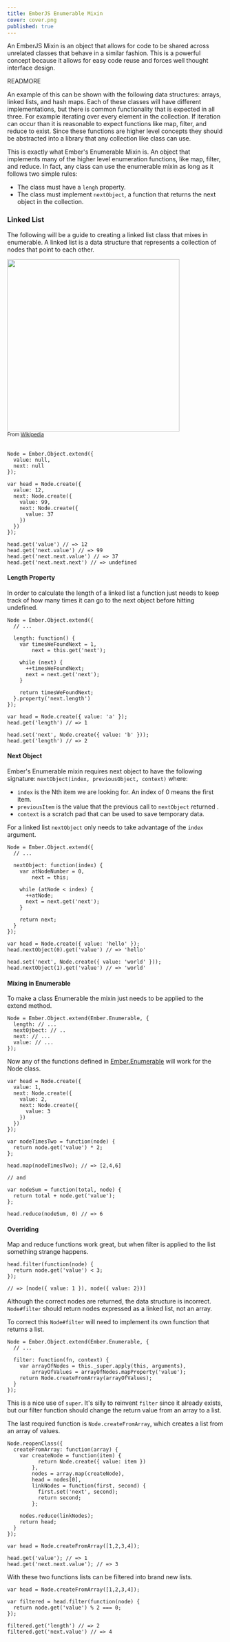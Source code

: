 ```yaml
---
title: EmberJS Enumerable Mixin
cover: cover.png
published: true
---
```


An EmberJS Mixin is an object that allows for code to be shared across
unrelated classes that behave in a similar fashion. This is a powerful
concept because it allows for easy code reuse and forces well thought
interface design.

READMORE

An example of this can be shown with the following data structures:
arrays, linked lists, and hash maps. Each of these classes will have
different implementations, but there is common functionality that is
expected in all three. For example iterating over every element in the
collection. If iteration can occur than it is reasonable to expect
functions like map, filter, and reduce to exist. Since these functions
are higher level concepts they should be abstracted into a library
that any collection like class can use.

This is exactly what Ember's Enumerable Mixin is. An object that
implements many of the higher level enumeration functions, like map,
filter, and reduce. In fact, any class can use the enumerable mixin
as long as it follows two simple rules:

* The class must have a ``lengh`` property.
* The class must implement ``nextObject``, a function that returns the
  next object in the collection.

### Linked List

The following will be a guide to creating a linked list class that mixes
in enumerable. A linked list is a data structure that represents a
collection of nodes that point to each other.

<div class="center">
  <img src="https://upload.wikimedia.org/wikipedia/commons/thumb/6/6d/Singly-linked-list.svg/816px-Singly-linked-list.svg.png"
    width="400" /><br />
  <small>From <a href="https://en.wikipedia.org/wiki/Linked_list">Wikipedia</a></small>
  <br /><br />
</div>

    Node = Ember.Object.extend({
      value: null,
      next: null
    });

    var head = Node.create({
      value: 12,
      next: Node.create({
        value: 99,
        next: Node.create({
          value: 37
        })
      })
    });

    head.get('value') // => 12
    head.get('next.value') // => 99
    head.get('next.next.value') // => 37
    head.get('next.next.next') // => undefined

#### Length Property

In order to calculate the length of a linked list a function just needs
to keep track of how many times it can go to the next object before
hitting undefined.

    Node = Ember.Object.extend({
      // ...

      length: function() {
        var timesWeFoundNext = 1,
            next = this.get('next');

        while (next) {
          ++timesWeFoundNext;
          next = next.get('next');
        }

        return timesWeFoundNext;
      }.property('next.length')
    });

    var head = Node.create({ value: 'a' });
    head.get('length') // => 1

    head.set('next', Node.create({ value: 'b' }));
    head.get('length') // => 2

#### Next Object

Ember's Enumerable mixin requires next object to have the following
signature: ``nextObject(index, previousObject, context)`` where:

* ``index`` is the Nth item we are looking for. An index of 0 means the
  first item.
* ``previousItem`` is the value that the previous call to ``nextObject``
  returned .
* ``context`` is a scratch pad that can be used to save temporary data.

For a linked list ``nextObject`` only needs to take advantage of the
``index`` argument.

    Node = Ember.Object.extend({
      // ...

      nextObject: function(index) {
        var atNodeNumber = 0,
            next = this;

        while (atNode < index) {
          ++atNode;
          next = next.get('next');
        }

        return next;
      } 
    });

    var head = Node.create({ value: 'hello' });
    head.nextObject(0).get('value') // => 'hello'

    head.set('next', Node.create({ value: 'world' }));
    head.nextObject(1).get('value') // => 'world'

#### Mixing in Enumerable

To make a class Enumerable the mixin just needs to be applied to the
extend method.

    Node = Ember.Object.extend(Ember.Enumerable, {
      length: // ...
      nextOjbect: // ..
      next: // ...
      value: // ...
    });

Now any of the functions defined in
[Ember.Enumerable](https://github.com/emberjs/ember.js/blob/master/packages/ember-runtime/lib/mixins/enumerable.js)
will work for the Node class.

    var head = Node.create({
      value: 1,
      next: Node.create({
        value: 2,
        next: Node.create({
          value: 3
        })
      })
    });

    var nodeTimesTwo = function(node) { 
      return node.get('value') * 2;
    };

    head.map(nodeTimesTwo); // => [2,4,6]

    // and

    var nodeSum = function(total, node) { 
      return total + node.get('value');
    };

    head.reduce(nodeSum, 0) // => 6 

#### Overriding

Map and reduce functions work great, but when filter is applied to the
list something strange happens.

    head.filter(function(node) {
      return node.get('value') < 3;
    }); 

    // => [node({ value: 1 }), node({ value: 2})]

Although the correct nodes are returned, the data structure is
incorrect. ``Node#filter`` should return nodes expressed as a linked
list, not an array.

To correct this ``Node#filter`` will need to implement its own function
that returns a list.

    Node = Ember.Object.extend(Ember.Enumerable, {
      // ...
      
      filter: function(fn, context) {
        var arrayOfNodes = this._super.apply(this, arguments),
            arrayOfValues = arrayOfNodes.mapProperty('value');
        return Node.createFromArray(arrayOfValues);
      }
    });

This is a nice use of ``super``. It's silly to reinvent ``filter``
since it already exists, but our filter function should change the
return value from an array to a list.

The last required function is ``Node.createFromArray``, which creates a
list from an array of values.

    Node.reopenClass({
      createFromArray: function(array) {
        var createNode = function(item) {
              return Node.create({ value: item })
            },
            nodes = array.map(createNode),
            head = nodes[0],
            linkNodes = function(first, second) {
              first.set('next', second);
              return second;
            };

        nodes.reduce(linkNodes);
        return head;
      }
    });

    var head = Node.createFromArray([1,2,3,4]);

    head.get('value'); // => 1
    head.get('next.next.value'); // => 3

With these two functions lists can be filtered into brand new lists.

    var head = Node.createFromArray([1,2,3,4]);

    var filtered = head.filter(function(node) {
      return node.get('value') % 2 === 0;
    });

    filtered.get('length') // => 2
    filtered.get('next.value') // => 4
